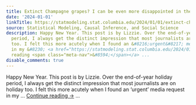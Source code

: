 ```yaml
---
title: Extinct Champagne grapes? I can be even more disappointed in the news media
date: '2024-01-01'
linkTitle: https://statmodeling.stat.columbia.edu/2024/01/01/extinct-champagne-grapes-i-can-be-even-more-disappointed-in-the-news-media/
source: Statistical Modeling, Causal Inference, and Social Science
description: Happy New Year. This post is by Lizzie. Over the end-of-year holiday
  period, I always get the distinct impression that most journalists are on holiday
  too. I felt this more acutely when I found an &#8216;urgent&#8217; media request
  in my &#8230; <a href="https://statmodeling.stat.columbia.edu/2024/01/01/extinct-champagne-grapes-i-can-be-even-more-disappointed-in-the-news-media/">Continue
  reading <span class="meta-nav">&#8594;</span></a> ...
disable_comments: true
---
```

Happy New Year. This post is by Lizzie. Over the end-of-year holiday period, I always get the distinct impression that most journalists are on holiday too. I felt this more acutely when I found an &#8216;urgent&#8217; media request in my &#8230; <a href="https://statmodeling.stat.columbia.edu/2024/01/01/extinct-champagne-grapes-i-can-be-even-more-disappointed-in-the-news-media/">Continue reading <span class="meta-nav">&#8594;</span></a> ...
